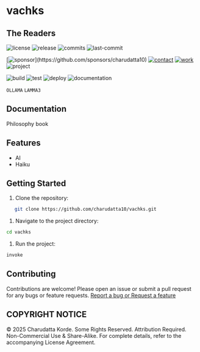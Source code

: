 # vachks

## The Readers
<!-- Badges: Project Status GitHub -->
![license](https://flat.badgen.net/static/license/EULA/blue)
![release](https://flat.badgen.net/github/release/charudatta10/vachks)
![commits](https://flat.badgen.net/github/commits/charudatta10/vachks)
![last-commit](https://flat.badgen.net/github/last-commit/charudatta10/vachks)

[![sponsor](https://flat.badgen.net//static/sponsor/%E2%9D%A4?)](https://github.com/sponsors/charudatta10)
[![contact](https://flat.badgen.net//static/contact/%E2%98%8E)](https://charudatta10.github.io/LinkNet/)
[![work](https://flat.badgen.net//static/portfolio/%F0%9F%96%BF)](https://charudatta10.github.io/myblog/)
![project](https://flat.badgen.net///static/project/vachks)

![build](https://flat.badgen.net/github/checks/charudatta10/vachks) 
![test](https://flat.badgen.net/codecov/c/github/charudatta10/vachks) 
![deploy](https://img.shields.io/badge/Deploy-Passing-brightgreen.svg)
![documentation](https://flat.badgen.net/badge/docs/online/blue)

<!-- Badges: Tools used -->
`OLLAMA` `LAMMA3`

## Documentation

Philosophy book  

## Features

- AI
- Haiku


## Getting Started

1. Clone the repository:

```bash
   git clone https://github.com/charudatta10/vachks.git
```

1. Navigate to the project directory:

```bash
cd vachks
```

1. Run the project:

```bash
invoke
```

## Contributing

Contributions are welcome! Please open an issue or submit a pull request for any bugs or feature requests. [Report a bug or Request a feature](https://github.com/charudatta10/vachks/issues)

## COPYRIGHT NOTICE

© 2025 Charudatta Korde. Some Rights Reserved. Attribution Required. Non-Commercial Use & Share-Alike. For complete details, refer to the accompanying License Agreement.

<!-- Acknowledgment, References, Misc -->
